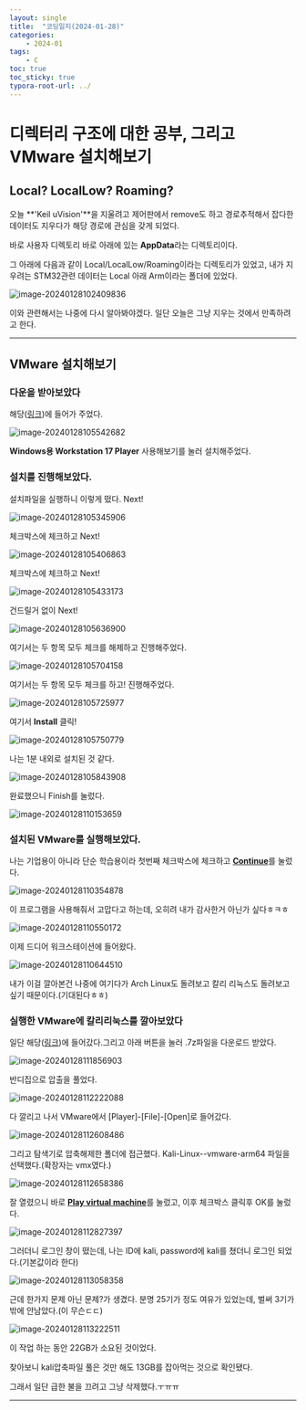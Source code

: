 ```yaml
---
layout: single
title:  "코딩일지(2024-01-28)"
categories: 
    - 2024-01
tags:
    - C
toc: true
toc_sticky: true
typora-root-url: ../
---
```




# 디렉터리 구조에 대한 공부, 그리고 VMware 설치해보기

## Local? LocalLow? Roaming?

오늘 **'Keil uVision'**을 지울려고 제어판에서 remove도 하고 경로추적해서 잡다한 데이터도 지우다가 해당 경로에 관심을 갖게 되었다.

바로 사용자 디렉토리 바로 아래에 있는 **AppData**라는 디렉토리이다.

그 아래에 다음과 같이 Local/LocalLow/Roaming이라는 디렉토리가 있었고, 내가 지우려는 STM32관련 데이터는 Local 아래 Arm이라는 폴더에 있었다.

![image-20240128102409836](/images/2024-01-28-codinglog(29)/image-20240128102409836.png)

이와 관련해서는 나중에 다시 알아봐야겠다. 일단 오늘은 그냥 지우는 것에서 만족하려고 한다.

<hr>

## VMware 설치해보기

### 다운을 받아보았다

해당([링크](https://www.vmware.com/kr/products/workstation-player/workstation-player-evaluation.html))에 들어가 주었다.

![image-20240128105542682](/images/2024-01-28-codinglog(29)/image-20240128105542682.png)

**Windows용 Workstation 17 Player** 사용해보기를 눌러 설치해주었다.



### 설치를 진행해보았다.

설치파일을 실행하니 이렇게 떴다. Next!

![image-20240128105345906](/images/2024-01-28-codinglog(29)/image-20240128105345906.png)

체크박스에 체크하고 Next!

![image-20240128105406863](/images/2024-01-28-codinglog(29)/image-20240128105406863.png)

체크박스에 체크하고 Next!

![image-20240128105433173](/images/2024-01-28-codinglog(29)/image-20240128105433173.png)

건드릴거 없이 Next!

![image-20240128105636900](/images/2024-01-28-codinglog(29)/image-20240128105636900.png)

여기서는 두 항목 모두 체크를 해제하고 진행해주었다.

![image-20240128105704158](/images/2024-01-28-codinglog(29)/image-20240128105704158.png)

여기서는 두 항목 모두 체크를 하고! 진행해주었다.

![image-20240128105725977](/images/2024-01-28-codinglog(29)/image-20240128105725977.png)

여기서 **Install** 클릭!

![image-20240128105750779](/images/2024-01-28-codinglog(29)/image-20240128105750779.png)

나는 1분 내외로 설치된 것 같다.

![image-20240128105843908](/images/2024-01-28-codinglog(29)/image-20240128105843908.png)

완료했으니 Finish를 눌렀다.

![image-20240128110153659](/images/2024-01-28-codinglog(29)/image-20240128110153659.png)

### 설치된 VMware를 실행해보았다.

나는 기업용이 아니라 단순 학습용이라 첫번째 체크박스에 체크하고 <u>**Continue**</u>를 눌렀다.

![image-20240128110354878](/images/2024-01-28-codinglog(29)/image-20240128110354878.png)

이 프로그램을 사용해줘서 고맙다고 하는데, 오히려 내가 감사한거 아닌가 싶다ㅎㅋㅎ

![image-20240128110550172](/images/2024-01-28-codinglog(29)/image-20240128110550172.png)

이제 드디어 워크스테이션에 들어왔다.

![image-20240128110644510](/images/2024-01-28-codinglog(29)/image-20240128110644510.png)

내가 이걸 깔아본건 나중에 여기다가 Arch Linux도 돌려보고 칼리 리눅스도 돌려보고 싶기 때문이다.(기대된다ㅎㅎ)



### 실행한 VMware에 칼리리눅스를 깔아보았다

일단 해당([링크](https://www.kali.org/get-kali/#kali-virtual-machines))에 들어갔다.그리고 아래 버튼을 눌러 .7z파일을 다운로드 받았다.

![image-20240128111856903](/images/2024-01-28-codinglog(29)/image-20240128111856903.png)

반디집으로 압출을 풀었다.

![image-20240128112222088](/images/2024-01-28-codinglog(29)/image-20240128112222088.png)

다 깔리고 나서 VMware에서 [Player]-[File]-[Open]로 들어갔다.

![image-20240128112608486](/images/2024-01-28-codinglog(29)/image-20240128112608486.png)

그리고 탐색기로 압축해제한 폴더에 접근했다. Kali-Linux-<version>-vmware-arm64 파일을 선택했다.(확장자는 vmx였다.)

![image-20240128112658386](/images/2024-01-28-codinglog(29)/image-20240128112658386.png)

잘 열렸으니 바로 <u>**Play virtual machine**</u>를 눌렀고, 이후 체크박스 클릭후 OK를 눌렀다.

![image-20240128112827397](/images/2024-01-28-codinglog(29)/image-20240128112827397.png)

그러더니 로그인 창이 떴는데, 나는 ID에 kali, password에 kali를 쳤더니 로그인 되었다.(기본값이라 한다)

![image-20240128113058358](/images/2024-01-28-codinglog(29)/image-20240128113058358.png)

근데 한가지 문제 아닌 문제?가 생겼다. 분명 25기가 정도 여유가 있었는데, 벌써 3기가 밖에 안남았다.(이 무슨ㄷㄷ)

![image-20240128113222511](/images/2024-01-28-codinglog(29)/image-20240128113222511.png)

이 작업 하는 동안 22GB가 소요된 것이었다.

찾아보니 kali압축파일 풀은 것만 해도 13GB를 잡아먹는 것으로 확인됐다.

그래서 일단 급한 불을 끄려고 그냥 삭제했다.ㅜㅠㅠ

<hr>




































